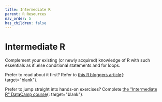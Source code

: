 ```yaml
---
title: Intermediate R
parent: R Resources
nav_order: 5
has_children: false
---
```


# Intermediate R

Complement your existing (or newly acquired) knowledge of R with such essentials as if..else conditional statements and for loops.

Prefer to read about it first? Refer to [this R bloggers article](https://www.r-bloggers.com/2019/06/how-to-use-if-else-statements-and-loops-in-r/){: target="blank"}.

Prefer to jump straight into hands-on exercises? Complete [the "Intermediate R" DataCamp course](https://learn.datacamp.com/courses/intermediate-r){: target="blank"}.
